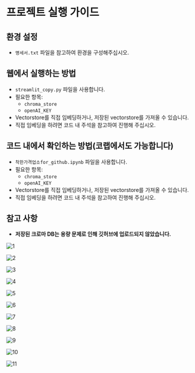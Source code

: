 # 프로젝트 실행 가이드

## 환경 설정
- `명세서.txt` 파일을 참고하여 환경을 구성해주십시오.

## 웹에서 실행하는 방법
- `streamlit_copy.py` 파일을 사용합니다.
- 필요한 항목:
  - `chroma_store`
  - `openAI_KEY`
- Vectorstore를 직접 임베딩하거나, 저장된 vectorstore를 가져올 수 있습니다.
- 직접 임베딩을 하려면 코드 내 주석을 참고하여 진행해 주십시오.

## 코드 내에서 확인하는 방법(코랩에서도 가능합니다)
- `착한가격업소for_github.ipynb` 파일을 사용합니다.
- 필요한 항목:
  - `chroma_store`
  - `openAI_KEY`
- Vectorstore를 직접 임베딩하거나, 저장된 vectorstore를 가져올 수 있습니다.
- 직접 임베딩을 하려면 코드 내 주석을 참고하여 진행해 주십시오.

## 참고 사항
- **저장된 크로마 DB는 용량 문제로 인해 깃허브에 업로드되지 않았습니다.**



![1](https://github.com/user-attachments/assets/6be03ad4-7ef5-4442-a643-adad51fa5301)

![2](https://github.com/user-attachments/assets/b31dd676-692a-4ea0-806a-4a3107e5268d)

![3](https://github.com/user-attachments/assets/38147da9-50db-4b91-9a01-2ab9924ab346)

![4](https://github.com/user-attachments/assets/22131f59-5c61-485b-a564-5f934f3ae57c)

![5](https://github.com/user-attachments/assets/74ffc531-5267-4842-b2a2-7594cdbf1f69)

![6](https://github.com/user-attachments/assets/87f3a87c-b592-4eed-9638-ff7dbc744f28)

![7](https://github.com/user-attachments/assets/e10422dc-7157-496a-a4fc-6d7b4ffc93a9)

![8](https://github.com/user-attachments/assets/e9857bd2-b017-4e17-8c2d-fd695f6ff93c)

![9](https://github.com/user-attachments/assets/2ad0b58f-f146-4e99-a340-2116df6e7def)

![10](https://github.com/user-attachments/assets/6e626e20-bbf3-47ef-a9ab-38f12f4e721f)

![11](https://github.com/user-attachments/assets/dec1609e-d60d-40ca-99aa-29c6cec772c3)
